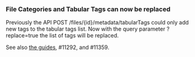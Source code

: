 ### File Categories and Tabular Tags can now be replaced

Previously the API POST /files/{id}/metadata/tabularTags could only add new tags to the tabular tags list. Now with the query parameter ?replace=true the list of tags will be replaced.

See also [the guides](https://dataverse-guide--11359.org.readthedocs.build/en/11359/api/native-api.html#updating-file-tabular-tags), #11292, and #11359.
